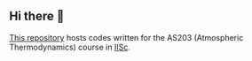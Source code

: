 ## Hi there 👋


[This repository](https://github.com/Atmospheric-Thermodynamics-AS-203/AS-203-IISc-useful-programs) hosts codes written for the AS203 (Atmospheric Thermodynamics) course in [IISc](https://iisc.ac.in/).
